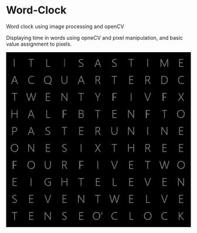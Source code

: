 # Word-Clock
Word clock using image processing and openCV

Displaying time in words using opneCV and pixel manipulation, and basic value assignment 
to pixels.



![Alt text](https://github.com/bhaumikmistry/Word-Clock/blob/master/wordClock.jpg "ScreenShot")

